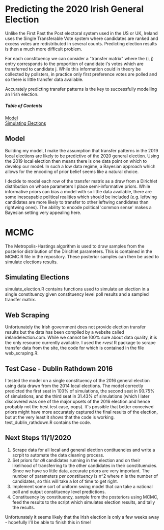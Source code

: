# Predicting the 2020 Irish General Election

Unlike the First Past the Post electoral system used in the US or UK, Ireland
uses the Single Transferable Vote system where candidates are ranked and excess
votes are redistributed in several counts. Predicting election results is then a
much more difficult problem.

For each constituency we can consider a "transfer matrix" where the (i, j) entry
corresponds to the proportion of candidate i's votes which are transferred to
candidate j. While this information could in theory be collected by pollsters, in
practice only first preference votes are polled and so there is little transfer
data available.

Accurately predicting transfer patterns is the key to successfully modelling an
Irish election.


##### Table of Contents  
[Model](#model)  
[Simulating Elections](#simulate)

<a name="model"/>

## Model

Building my model, I make the assumption that transfer patterns in the 2019 local
elections are likely to be predictive of the 2020 general election. Using the 2019
local election then means there is one data point on which to develop our model. 
In such a low data regime, a Bayesian approach which allows for the encoding of prior
belief seems like a natural choice.

I decide to model each row of the transfer matrix as a draw from a Dirichlet
distribution on whose parameters I place semi-informative priors. While informative
priors can bias a model with so little data available, there are some inescapable
political realities which should be included (e.g. leftwing candidates are more
likely to transfer to other leftwing candidates than rightwing ones). The ability to encode
political 'common sense' makes a Bayesian setting very appealing here.

<a name="mcmc"/>

# MCMC

The Metropolis-Hastings algorithm is used to draw samples from the posterior distribution
of the Dirichlet parameters. This is contained in the MCMC.R file in the repository. 
These posterior samples can then be used to simulate elections results.

<a name="simulate"/>

## Simulating Elections

simulate_election.R contains functions used to simulate an election in a single constituency
given constituency level poll results and a sampled transfer matrix.

<a name="web"/>

## Web Scraping

Unfortunately the Irish government does not provide election transfer results but the data has been
compiled by a website called irelandelection.com. While we cannot be 100% sure about data quality,
it is the only resource currently available. I used the *rvest* R package to scrape transfer
data from the site, the code for which is contained in the file web_scraping.R.

<a name="test"/>

## Test Case - Dublin Rathdown 2016

I tested the model on a single constituency of the 2016 general election using data drawn from the 2014
local elections. The model correctly predicted the first seat in 100% of simulations, the second seat in 90.75%
of simulations, and the third seat in 31.43% of simulations (which I later discovered was one of the major upsets of the
2016 election and hence probably not the best test case, oops). It's possible that better conceived priors
might have more accurately captured the final results of the election, but at the very least it shows that
the code is working. test_dublin_rathdown.R contains the code.

<a name="next"/>

## Next Steps 11/1/2020

1. Scrape data for all local and general election contituencies and write a scrpit to automate the
   data cleaning process.
2. Set priors for *all* candidates running in the election and on their likelihood of transferring to
   the other candidates in their constituencies. Since we have so little data, accurate priors are very
   important. The number of parameters *per constituency* is n^2 where n is the number of candidates, so
   this will take a lot of time to get right.
3. Implement some sort of uniform swing model that can take a national poll and output constituency level
   predictions.
4. Constituency by constituency, sample from the posteriors using MCMC, feed the results to the script
   which simulates election results, and tally the results.
   
Unfortunately it seems likely that the Irish election is only a few weeks away - hopefully I'll be able to finish
this in time!
